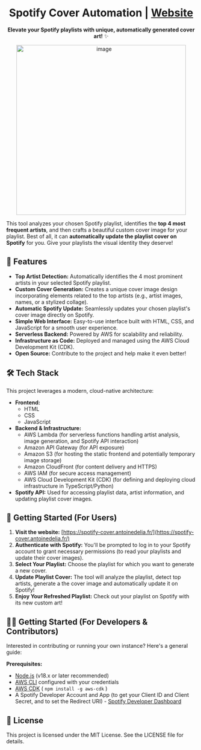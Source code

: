 <h1 align=center>Spotify Cover Automation | <a href="https://spotify-cover.antoinedelia.fr/" rel="nofollow">Website</a></h1>

<p align="center"><b>Elevate your Spotify playlists with unique, automatically generated cover art!</b> ✨</p>

<p align="center">
  <img width="450" alt="image" src="https://github.com/user-attachments/assets/7619df37-6eb5-4313-bbb3-8d9020c06693" />
</p>


This tool analyzes your chosen Spotify playlist, identifies the **top 4 most frequent artists**, and then crafts a beautiful custom cover image for your playlist. Best of all, it can **automatically update the playlist cover on Spotify** for you. Give your playlists the visual identity they deserve!

## 🌟 Features

* **Top Artist Detection:** Automatically identifies the 4 most prominent artists in your selected Spotify playlist.
* **Custom Cover Generation:** Creates a unique cover image design incorporating elements related to the top artists (e.g., artist images, names, or a stylized collage).
* **Automatic Spotify Update:** Seamlessly updates your chosen playlist's cover image directly on Spotify.
* **Simple Web Interface:** Easy-to-use interface built with HTML, CSS, and JavaScript for a smooth user experience.
* **Serverless Backend:** Powered by AWS for scalability and reliability.
* **Infrastructure as Code:** Deployed and managed using the AWS Cloud Development Kit (CDK).
* **Open Source:** Contribute to the project and help make it even better!

## 🛠️ Tech Stack

This project leverages a modern, cloud-native architecture:

* **Frontend:**
    * HTML
    * CSS
    * JavaScript
* **Backend & Infrastructure:**
    * AWS Lambda (for serverless functions handling artist analysis, image generation, and Spotify API interaction)
    * Amazon API Gateway (for API exposure)
    * Amazon S3 (for hosting the static frontend and potentially temporary image storage)
    * Amazon CloudFront (for content delivery and HTTPS)
    * AWS IAM (for secure access management)
    * AWS Cloud Development Kit (CDK) (for defining and deploying cloud infrastructure in TypeScript/Python)
* **Spotify API:** Used for accessing playlist data, artist information, and updating playlist cover images.

## 🚀 Getting Started (For Users)

1.  **Visit the website:** [https://spotify-cover.antoinedelia.fr/](https://spotify-cover.antoinedelia.fr/)
2.  **Authenticate with Spotify:** You'll be prompted to log in to your Spotify account to grant necessary permissions (to read your playlists and update their cover images).
3.  **Select Your Playlist:** Choose the playlist for which you want to generate a new cover.
4.  **Update Playlist Cover:** The tool will analyze the playlist, detect top artists, generate a the cover image and automatically update it on Spotify!
5.  **Enjoy Your Refreshed Playlist:** Check out your playlist on Spotify with its new custom art!

## 🧑‍💻 Getting Started (For Developers & Contributors)

Interested in contributing or running your own instance? Here's a general guide:

**Prerequisites:**

* [Node.js](https://nodejs.org/) (v18.x or later recommended)
* [AWS CLI](https://aws.amazon.com/cli/) configured with your credentials
* [AWS CDK](https://aws.amazon.com/cdk/) ( `npm install -g aws-cdk` )
* A Spotify Developer Account and App (to get your Client ID and Client Secret, and to set the Redirect URI) - [Spotify Developer Dashboard](https://developer.spotify.com/dashboard/)

## 📜 License
This project is licensed under the MIT License. See the LICENSE file for details.
